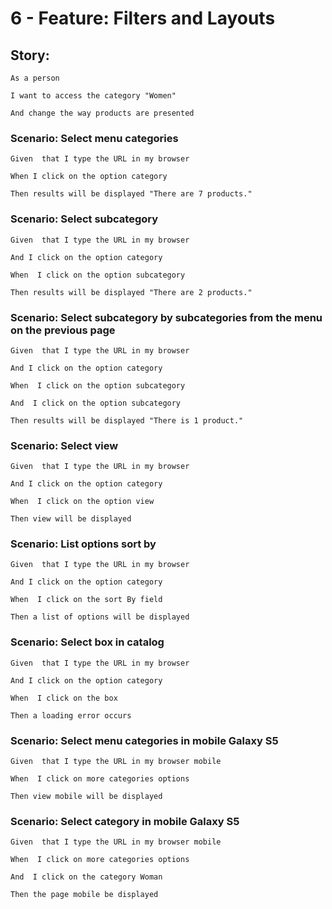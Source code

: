 # 6 - Feature: Filters and Layouts

## Story: 

	As a person
  
	I want to access the category "Women"
  
	And change the way products are presented
  

### Scenario: Select menu categories

	Given  that I type the URL in my browser
  
	When I click on the option category
  
	Then results will be displayed "There are 7 products."
  

### Scenario: Select subcategory 

	Given  that I type the URL in my browser
  
	And I click on the option category
  
	When  I click on the option subcategory
  
	Then results will be displayed "There are 2 products."
  

### Scenario: Select subcategory by subcategories from the menu on the previous page

	Given  that I type the URL in my browser
  
	And I click on the option category
  
	When  I click on the option subcategory
  
	And  I click on the option subcategory
  
	Then results will be displayed "There is 1 product."
  

### Scenario: Select view

	Given  that I type the URL in my browser
  
	And I click on the option category
  
	When  I click on the option view
  
	Then view will be displayed
  

### Scenario: List options sort by

	Given  that I type the URL in my browser
  
	And I click on the option category
  
	When  I click on the sort By field
  
	Then a list of options will be displayed
  

### Scenario: Select box in catalog

	Given  that I type the URL in my browser
  
	And I click on the option category
  
	When  I click on the box 
  
	Then a loading error occurs
  

### Scenario: Select menu categories in mobile Galaxy S5

	Given  that I type the URL in my browser mobile
  
	When  I click on more categories options 
  
	Then view mobile will be displayed


### Scenario: Select category in mobile Galaxy S5

	Given  that I type the URL in my browser mobile
  
	When  I click on more categories options 
  
	And  I click on the category Woman
  
	Then the page mobile be displayed
  
